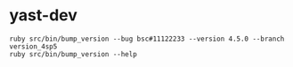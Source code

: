 # yast-dev

```
ruby src/bin/bump_version --bug bsc#11122233 --version 4.5.0 --branch version_4sp5
ruby src/bin/bump_version --help
```

